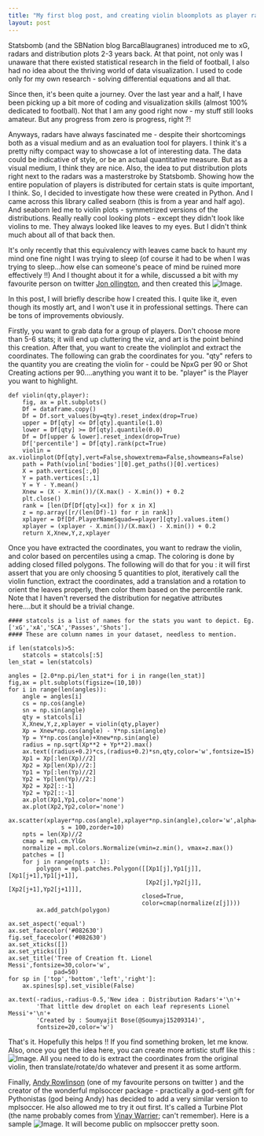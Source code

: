 ```yaml
---
title: "My first blog post, and creating violin bloomplots as player radars."
layout: post
---
```


Statsbomb (and the SBNation blog BarcaBlaugranes) introduced me to xG, radars and distribution plots 2-3 years back. At that point, not only was I unaware that there existed statistical research in the field of football, I also had no idea about the thriving world of data visualization. I used to code only for my own research - solving differential equations and all that. 

Since then, it's been quite a journey. Over the last year and a half, I have been picking up a bit more of coding and visualization skills (almost 100% dedicated to football). Not that I am any good right now - my stuff still looks amateur. But any progress from zero is progress, right ?! 

Anyways, radars have always fascinated me - despite their shortcomings both as a visual medium and as an evaluation tool for players. I think it's a pretty nifty compact way to showcase a lot of interesting data. The data could be indicative of style, or be an actual quantitative measure. But as a visual medium, I think they are nice. Also, the idea to put distribution plots right next to the radars was a masterstroke by Statsbomb. Showing how the entire population of players is distributed for certain stats is quite important, I think. So, I decided to investigate how these were created in Python. And I came across this library called seaborn (this is from a year and half ago). And seaborn led me to violin plots - symmetrized versions of the distributions. Really really cool looking plots - except they didn't look like violins to me. They always looked like leaves to my eyes. But I didn't think much about all of that back then. 

It's only recently that this equivalency with leaves came back to haunt my mind one fine night I was trying to sleep (of course it had to be when I was trying to sleep...how else can someone's peace of mind be ruined more effectively !!) And I thought about it for a while, discussed a bit with my favourite person on twitter [Jon ollington](https://twitter.com/jonollington), and then created this ![Image](https://bosemessi.github.io/images/MessiBloom.png).

In this post, I will briefly describe how I created this. I quite like it, even though its mostly art, and I won't use it in professional settings. There can be tons of improvements obviously. 

Firstly, you want to grab data for a group of players. Don't choose more than 5-6 stats; it will end up cluttering the viz, and art is the point behind this creation. After that, you want to create the violinplot and extract the coordinates. The following can grab the coordinates for you. "qty" refers to the quantity you are creating the violin for - could be NpxG per 90 or Shot Creating actions per 90....anything you want it to be. "player" is the Player you want to highlight. 

```tsql
def violin(qty,player):
    fig, ax = plt.subplots()
    Df = dataframe.copy()
    Df = Df.sort_values(by=qty).reset_index(drop=True)
    upper = Df[qty] <= Df[qty].quantile(1.0)
    lower = Df[qty] >= Df[qty].quantile(0.0)
    Df = Df[upper & lower].reset_index(drop=True)
    Df['percentile'] = Df[qty].rank(pct=True)
    violin = ax.violinplot(Df[qty],vert=False,showextrema=False,showmeans=False)
    path = Path(violin['bodies'][0].get_paths()[0].vertices)
    X = path.vertices[:,0]
    Y = path.vertices[:,1]
    Y = Y - Y.mean()
    Xnew = (X - X.min())/(X.max() - X.min()) + 0.2
    plt.close()
    rank = [len(Df[Df[qty]<x]) for x in X]
    z = np.array([r/(len(Df)-1) for r in rank]) 
    xplayer = Df[Df.PlayerNameSquad==player][qty].values.item()
    xplayer = (xplayer - X.min())/(X.max() - X.min()) + 0.2
    return X,Xnew,Y,z,xplayer
```

Once you have extracted the coordinates, you want to redraw the violin, and color based on percentiles using a cmap. The coloring is done by adding closed filled polygons. The following will do that for you : it will first assert that you are only choosing 5 quantities to plot, iteratively call the violin function, extract the coordinates, add a translation and a rotation to orient the leaves properly, then color them based on the percentile rank. Note that I haven't reversed the distribution for negative attributes here....but it should be a trivial change. 

```tsql
#### statcols is a list of names for the stats you want to depict. Eg. ['xG','xA','SCA','Passes','Shots']. 
#### These are column names in your dataset, needless to mention.

if len(statcols)>5:
    statcols = statcols[:5]
len_stat = len(statcols)

angles = [2.0*np.pi/len_stat*i for i in range(len_stat)]
fig,ax = plt.subplots(figsize=(10,10))
for i in range(len(angles)):
    angle = angles[i]
    cs = np.cos(angle)
    sn = np.sin(angle)
    qty = statcols[i]
    X,Xnew,Y,z,xplayer = violin(qty,player)
    Xp = Xnew*np.cos(angle) - Y*np.sin(angle)
    Yp = Y*np.cos(angle)+Xnew*np.sin(angle)
    radius = np.sqrt(Xp**2 + Yp**2).max()
    ax.text((radius+0.2)*cs,(radius+0.2)*sn,qty,color='w',fontsize=15)
    Xp1 = Xp[:len(Xp)//2]
    Xp2 = Xp[len(Xp)//2:]
    Yp1 = Yp[:len(Yp)//2]
    Yp2 = Yp[len(Yp)//2:]
    Xp2 = Xp2[::-1]
    Yp2 = Yp2[::-1]
    ax.plot(Xp1,Yp1,color='none')
    ax.plot(Xp2,Yp2,color='none')
    ax.scatter(xplayer*np.cos(angle),xplayer*np.sin(angle),color='w',alpha=0.8,
               s = 100,zorder=10)
    npts = len(Xp)//2
    cmap = mpl.cm.YlGn
    normalize = mpl.colors.Normalize(vmin=z.min(), vmax=z.max())
    patches = []
    for j in range(npts - 1):
        polygon = mpl.patches.Polygon([[Xp1[j],Yp1[j]],[Xp1[j+1],Yp1[j+1]],
                                       [Xp2[j],Yp2[j]],[Xp2[j+1],Yp2[j+1]]],
                                      closed=True,
                                      color=cmap(normalize(z[j])))
        ax.add_patch(polygon)
    
ax.set_aspect('equal')
ax.set_facecolor('#082630')
fig.set_facecolor('#082630')
ax.set_xticks([])
ax.set_yticks([])
ax.set_title('Tree of Creation ft. Lionel Messi',fontsize=30,color='w',
             pad=50)
for sp in ['top','bottom','left','right']:
    ax.spines[sp].set_visible(False)

ax.text(-radius,-radius-0.5,'New idea : Distribution Radars'+'\n'+
        'That little dew droplet on each leaf represents Lionel Messi'+'\n'+
        'Created by : Soumyajit Bose(@Soumyaj15209314)',
        fontsize=20,color='w')
```
That's it. Hopefully this helps !! If you find something broken, let me know. Also, once you get the idea here, you can create more artistic stuff like this : ![Image](https://bosemessi.github.io/images/MemphisVines.jpg). All you need to do is extract the coordinates from the original violin, then translate/rotate/do whatever and present it as some artform. 

Finally, [Andy Rowlinson](https://twitter.com/numberstorm) (one of my favourite persons on twitter ) and the creator of the wonderful mplsoccer package - practically a god-sent gift for Pythonistas (god being Andy) has decided to add a very similar version to mplsoccer. He also allowed me to try it out first. It's called a Turbine Plot (the name probably comes from [Vinay Warrier](https://twitter.com/opunsoars); can't remember). Here is a sample ![Image](https://bosemessi.github.io/images/MessiTurbine.jpg). It will become public on mplsoccer pretty soon. 
 
